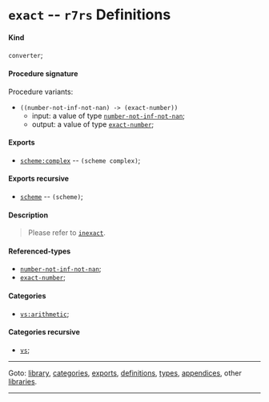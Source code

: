 

<a id='definition__r7rs__exact'></a>

# `exact` -- `r7rs` Definitions


<a id='definition__r7rs__exact__kind'></a>

#### Kind

`converter`;


<a id='definition__r7rs__exact__procedure-signature'></a>

#### Procedure signature

Procedure variants:
 * `((number-not-inf-not-nan) -> (exact-number))`
   * input: a value of type [`number-not-inf-not-nan`](../../r7rs/types/number-not-inf-not-nan.md#type__r7rs__number-not-inf-not-nan);
   * output: a value of type [`exact-number`](../../r7rs/types/exact-number.md#type__r7rs__exact-number);


<a id='definition__r7rs__exact__exports'></a>

#### Exports

 * [`scheme:complex`](../../r7rs/exports/scheme_3a_complex.md#export__r7rs__scheme_3a_complex) -- `(scheme complex)`;


<a id='definition__r7rs__exact__exports-recursive'></a>

#### Exports recursive

 * [`scheme`](../../r7rs/exports/scheme.md#export__r7rs__scheme) -- `(scheme)`;


<a id='definition__r7rs__exact__description'></a>

#### Description

> Please refer to [`inexact`](../../r7rs/definitions/inexact.md#definition__r7rs__inexact).


<a id='definition__r7rs__exact__referenced-types'></a>

#### Referenced-types

 * [`number-not-inf-not-nan`](../../r7rs/types/number-not-inf-not-nan.md#type__r7rs__number-not-inf-not-nan);
 * [`exact-number`](../../r7rs/types/exact-number.md#type__r7rs__exact-number);


<a id='definition__r7rs__exact__categories'></a>

#### Categories

 * [`vs:arithmetic`](../../r7rs/categories/vs_3a_arithmetic.md#category__r7rs__vs_3a_arithmetic);


<a id='definition__r7rs__exact__categories-recursive'></a>

#### Categories recursive

 * [`vs`](../../r7rs/categories/vs.md#category__r7rs__vs);

----

Goto: [library](../../r7rs/_index.md#library__r7rs), [categories](../../r7rs/categories/_index.md#toc__r7rs__categories), [exports](../../r7rs/exports/_index.md#toc__r7rs__exports), [definitions](../../r7rs/definitions/_index.md#toc__r7rs__definitions), [types](../../r7rs/types/_index.md#toc__r7rs__types), [appendices](../../r7rs/appendices/_index.md#toc__r7rs__appendices), other [libraries](../../_libraries.md#toc__libraries).

----


